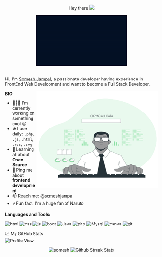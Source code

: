 <p align="center"> Hey there <img src="https://media.giphy.com/media/hvRJCLFzcasrR4ia7z/giphy.gif" width="25px" />
<div align="center" width="50">
 <img src="https://github.com/somesh526/somesh526/blob/main/welcome%20gif.gif" alt="Welcome!" width="300"/>
 </div>
<br />

Hi, I'm [Somesh Jampa!](https://somesh526.github.io/), a passionate developer having experience in FrontEnd Web Development and want to become a Full Stack Developer.

<img align="right" alt="GIF" src="https://github.com/somesh526/somesh526/blob/main/animation.gif?raw=true" width="400" height="320" />
  
**BIO**

- 👨🏽‍💻 I’m currently working on something cool :wink:
- ⚙️ I use daily: `.php`, `.js`, `.html`, `.css`, `.svg`
- 🌱 Learning all about **Open Source**
- 💬 Ping me about **frontend development**
- 📫 Reach me: [@someshjampa](https://www.linkedin.com/in/someshjampa/)
- ⚡️ Fun fact: I'm a huge fan of Naruto

**Languages and Tools:** 
<p>
<img src="https://img.shields.io/badge/HTML-E34F26?logo=html5&logoColor=white&style-the-badge" alt="html"  />
  
<img src="https://img.shields.io/badge/CSS-ffcccc?logo=css3&logoColor=white&style-the-badge" alt="css"  />

<img src="https://img.shields.io/badge/JavaScript-F7DF1E?logo=javascript&logoColor=white&style-the-badge" alt="js"  />

<img src="https://img.shields.io/badge/BootStrap-003b5f?logo=bootstrap&logoColor=white&style-the-badge" alt="boot"  />

<img src="https://img.shields.io/badge/Java-E34F26?logo=java&logoColor=white&style-the-badge" alt="Java"/>

<img src="https://img.shields.io/badge/php-8993be?logo=php&logoColor=white&style-the-badge" alt="php"/>

<img src="https://img.shields.io/badge/Mysql-303030?logo=mysql&logoColor=white&style-the-badge" alt="Mysql"/>

<img src="https://img.shields.io/badge/Canva-B3FFFF?logo=canva&logoColor=white&style-the-badge" alt="canva"/>

<img src="https://img.shields.io/badge/Git-DC3E15?logo=git&logoColor=white&style-the-badge" alt="git"/>
</p>

📈 My GitHub Stats
<br />
![Profile View](http://estruyf-github.azurewebsites.net/api/VisitorHit?user=somesh526&repo=github-visitors-badge&theme=gotham)
<p align="center"> <img src="https://github-readme-stats.vercel.app/api?username=somesh526&show_icons=true&theme=gotham&bg_color=0,000000,130F40" alt="somesh" />
 <img src="https://github-readme-streak-stats.herokuapp.com/?user=somesh526&theme=gotham" alt="Github Streak Stats">
